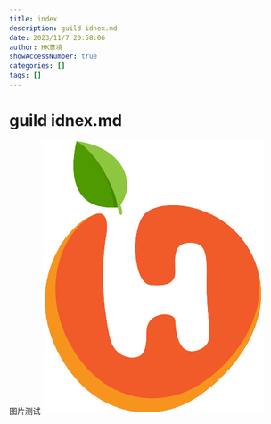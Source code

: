 ```yaml
---
title: index
description: guild idnex.md
date: 2023/11/7 20:58:06
author: HK意境
showAccessNumber: true
categories: []
tags: []
---
```

# guild idnex.md

图片测试
![](../../public/static/logo/logo.png)
